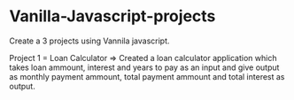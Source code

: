 # Vanilla-Javascript-projects

Create a 3 projects using Vannila javascript.

Project 1 = Loan Calculator =>
Created a loan calculator application which takes loan ammount, interest and years to pay as an input and give output as monthly payment ammount, total payment ammount and total interest as output.
